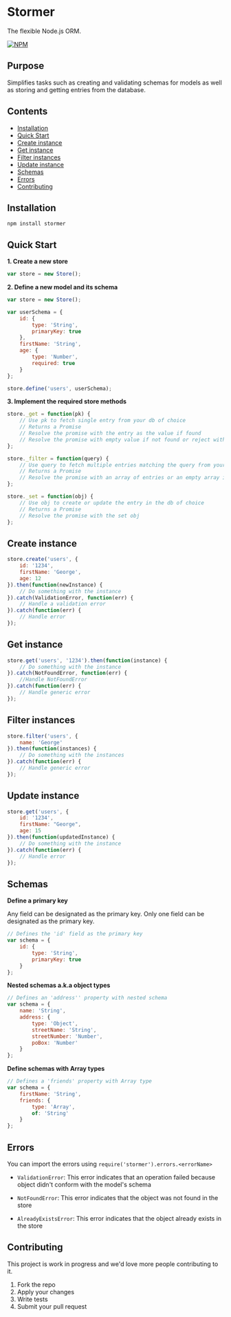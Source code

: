 # Stormer
The flexible Node.js ORM.

[![NPM](https://nodei.co/npm/stormer.png?downloads=true&downloadRank=true&stars=true)](https://nodei.co/npm/stormer/)


## Purpose
Simplifies tasks such as creating and validating schemas for models as well as storing and getting entries from the database.


## Contents
- [Installation](#installation)
- [Quick Start](#quick-start)
- [Create instance](#create-instance)
- [Get instance](#get-instance)
- [Filter instances](#filter-instances)
- [Update instance](#update-instance)
- [Schemas](#schemas)
- [Errors](#errors)
- [Contributing](#contributing)


## Installation

```npm install stormer```

## Quick Start

**1. Create a new store**

```javascript
var store = new Store();
```

**2. Define a new model and its schema**

```javascript
var store = new Store();

var userSchema = {
    id: {
        type: 'String',
        primaryKey: true
    },
    firstName: 'String',
    age: {
        type: 'Number',
        required: true
    }
};

store.define('users', userSchema);
```

**3. Implement the required store methods**

```javascript
store._get = function(pk) {
    // Use pk to fetch single entry from your db of choice
    // Returns a Promise
    // Resolve the promise with the entry as the value if found
    // Resolve the promise with empty value if not found or reject with a NotFoundError 
};

store._filter = function(query) {
    // Use query to fetch multiple entries matching the query from your db of choice
    // Returns a Promise
    // Resolve the promise with an array of entries or an empty array if none is mathcing
};

store._set = function(obj) {
    // Use obj to create or update the entry in the db of choice
    // Returns a Promise
    // Resolve the promise with the set obj
};
```

## Create instance

```javascript
store.create('users', {
    id: '1234', 
    firstName: 'George', 
    age: 12
}).then(function(newInstance) {
    // Do something with the instance
}).catch(ValidationError, function(err) {
    // Handle a validation error 
}).catch(function(err) {
    // Handle error 
}); 
```

## Get instance

```javascript
store.get('users', '1234').then(function(instance) {
    // Do something with the instance
}).catch(NotFoundError, function(err) {
    //Handle NotFoundError
}).catch(function(err) {
    // Handle generic error
}); 
```

## Filter instances

```javascript
store.filter('users', {
    name: 'George'
}).then(function(instances) {
    // Do something with the instances
}).catch(function(err) {
    // Handle generic error
}); 
```

## Update instance

```javascript
store.get('users', {
    id: '1234',
    firstName: "George",
    age: 15
}).then(function(updatedInstance) {
    // Do something with the instance
}).catch(function(err) {
    // Handle error
});
```

## Schemas

**Define a primary key**

Any field can be designated as the primary key. Only one field can be designated as the primary key.

```javascript
// Defines the 'id' field as the primary key
var schema = {
    id: {
        type: 'String',
        primaryKey: true
    }
};
```

**Nested schemas a.k.a object types**

```javascript
// Defines an 'address'' property with nested schema
var schema = {
    name: 'String',
    address: {
        type: 'Object',
        streetName: 'String',
        streetNumber: 'Number',
        poBox: 'Number'
    }
};
```

**Define schemas with Array types**

```javascript
// Defines a 'friends' property with Array type
var schema = {
    firstName: 'String',
    friends: {
        type: 'Array',
        of: 'String'
    }
};
```

## Errors

You can import the errors using ``` require('stormer').errors.<errorName> ```

- ```ValidationError```: This error indicates that an operation failed because object didn't conform with the model's schema

- ```NotFoundError```: This error indicates that the object was not found in the store

- ```AlreadyExistsError```: This error indicates that the object already exists in the store

## Contributing

This project is work in progress and we'd love more people contributing to it. 

1. Fork the repo
2. Apply your changes
3. Write tests
4. Submit your pull request
